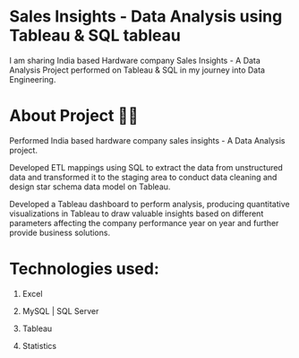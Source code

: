  # Sales Insights - Data Analysis using Tableau & SQL tableau
I am sharing India based Hardware company Sales Insights - A Data Analysis Project performed on Tableau & SQL in my journey into Data Engineering.

# About Project 👨‍💻
Performed India based hardware company sales insights - A Data Analysis project.

Developed ETL mappings using SQL to extract the data from unstructured data and transformed it to the staging area to conduct data cleaning and design star schema data model on Tableau.

Developed a Tableau dashboard to perform analysis, producing quantitative visualizations in Tableau to draw valuable insights based on different parameters affecting the company performance year on year and further provide business solutions.

# Technologies used:
1. Excel

2. MySQL | SQL Server

3. Tableau 

4. Statistics
